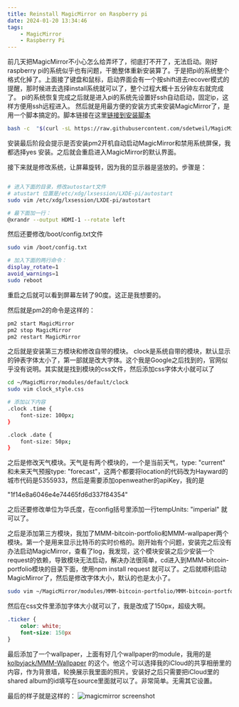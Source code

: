 ```yaml
---
title: Reinstall MagicMirror on Raspberry pi
date: 2024-01-20 13:34:46
tags:
    - MagicMirror
    - Raspberry Pi
---
```

前几天把MagicMirror不小心怎么给弄坏了，彻底打不开了，无法启动。刚好raspberry pi的系统似乎也有问题，干脆整体重新安装算了。于是把pi的系统整个格式化掉了。上面接了键盘和鼠标，启动界面会有一个按shift进去recover模式的提醒，那时候进去选择install系统就可以了，整个过程大概十五分钟左右就完成了。
pi的系统恢复完成之后就是进入pi的系统先设置好ssh自动启动，固定ip，这样方便用ssh远程进入。
然后就是用最方便的安装方式来安装MagicMirror了，是用一个脚本搞定的。脚本链接在这里[链接到安装脚本](https://github.com/sdetweil/MagicMirror_scripts)
``` Bash
bash -c  "$(curl -sL https://raw.githubusercontent.com/sdetweil/MagicMirror_scripts/master/raspberry.sh)"
```
安装最后阶段会提示是否安装pm2开机自动启动MagicMirror和禁用系统屏保，我都选择yes 安装。之后就会重启进入MagicMirror的默认界面。

接下来就是修改系统，让屏幕旋转，因为我的显示器是竖放的。步骤是：

``` Bash

# 进入下面的目录，修改autostart文件
# atustart 位置是/etc/xdg/lxsession/LXDE-pi/autostart 
sudo vim /etc/xdg/lxsession/LXDE-pi/autostart

# 最下面加一行：
@xrandr --output HDMI-1 --rotate left
```

然后还要修改/boot/config.txt文件
``` bash
sudo vim /boot/config.txt

# 加入下面的两行命令：
display_rotate=1
avoid_warnings=1
sudo reboot
```
重启之后就可以看到屏幕左转了90度。这正是我想要的。

然后就是pm2的命令是这样的：
``` bash
pm2 start MagicMirror
pm2 stop MagicMirror
pm2 restart MagicMirror
```

之后就是安装第三方模块和修改自带的模块。
clock是系统自带的模块，默认显示的钟表字体太小了，第一部就是改大字体。这个我是Google之后找到的，官网似乎没有说明。其实就是找到模块的css文件，然后添加css字体大小就可以了
``` Bash
cd ~/MagicMirror/modules/default/clock
sudo vim clock_style.css

# 添加以下内容
.clock .time {
    font-size: 100px;
}

.clock .date {
    font-size: 50px;
}
```
之后是修改天气模块。天气是有两个模块的，一个是当前天气，type: "current" 和未来天气预报type: "forecast"，这两个都要将location的代码改为Hayward的城市代码是5355933，然后是需要添加openweather的apiKey，我的是

"1f14e8a6046e4e74465fd6d337f84354"

之后还要修改单位为华氏度，在config括号里添加一行tempUnits: "imperial" 就可以了。

之后是添加第三方模块，我加了MMM-bitcoin-portfolio和MMM-wallpaper两个模块。第一个是用来显示比特币的实时价格的。刚开始有个问题，安装完之后没有办法启动MagicMirror，查看了log，我发现，这个模块安装之后少安装一个request的依赖，导致模块无法启动，解决办法很简单，cd进入到MMM-bitcoin-portfolio模块的目录下面，使用npm install request 就可以了。之后就顺利启动MagicMirror了，然后是修改字体大小，默认的也是太小了。
``` Bash
sudo vim ~/MagicMirror/modules/MMM-bitcoin-portfolio/MMM-bitcoin-portfolio.css
```
然后在css文件里添加字体大小就可以了，我是改成了150px，超级大啊。
``` css
.ticker {
    color: white;
    font-size: 150px
}
```
最后添加了一个wallpaper，上面有好几个wallpaper的module，我用的是[kolbyjack/MMM-Wallpaper](https://github.com/kolbyjack/MMM-Wallpaper) 的这个。他这个可以选择我的iCloud的共享相册里的内容，作为背景墙，轮换展示我里面的照片。安装好之后只需要把iCloud里的shared album的id填写在source里面就可以了。非常简单。无需其它设置。

最后的样子就是这样的：
![magicmirror screenshot](/images/mmsc3.png)


